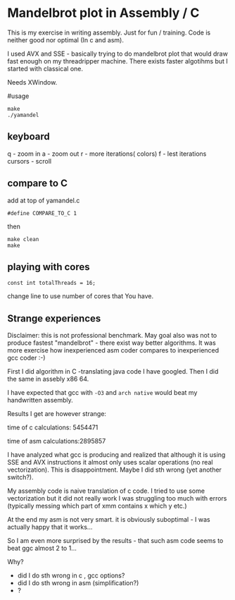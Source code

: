 # Mandelbrot plot in Assembly / C

This is my exercise in writing assembly. Just for fun / training.
Code is neither good nor optimal (In c and asm).

I used AVX and SSE - basically trying to do mandelbrot plot that would draw fast enough on my threadripper machine.
There exists faster algotihms but I started with classical one.


Needs XWindow.


#usage

```
make
./yamandel
```
## keyboard
q - zoom in
a - zoom out
r - more iterations( colors)
f - lest iterations
cursors  - scroll



## compare to C
add at top of yamandel.c 
 ```
#define COMPARE_TO_C 1
``` 
then
```
make clean
make
```
## playing with cores
```
const int totalThreads = 16;
```
change line to use number of cores that You have.



## Strange experiences
Disclaimer:  this is not professional benchmark. May goal also was not to produce fastest "mandelbrot" - there exist way better algorithms.
It was more exercise how inexperienced asm coder compares to inexperienced gcc coder :-)


First I did algorithm in C -translating java code I  have googled. 
Then I did the same in assebly x86 64.

I have expected that gcc with `-O3` and `arch native` would beat my handwritten assembly.

Results I  get are however strange:
 
 time of c calculations:     5454471
 
 time of asm calculations:2895857
 
I have analyzed what gcc is producing and  realized that although it is using SSE and AVX instructions
   it almost only uses scalar operations (no real vectorization).
This is disappointment. Maybe I did sth wrong (yet another switch?).

My assembly code is naive translation of c code. I tried to use some vectorization but it did not really work
I was struggling too much with errors (typically messing which part of xmm contains x which y etc.)

At the end my asm is not very smart. it is  obviously suboptimal - I was actually happy that it works...

So I am even more surprised by the results - 
that such asm code seems to beat ggc almost 2 to 1...

Why?
 - did I do sth wrong in c , gcc options?
 - did I do sth wrong in asm (simplification?)
 - ?
  

    
 
 
 